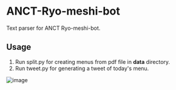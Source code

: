 # ANCT-Ryo-meshi-bot
Text parser for ANCT Ryo-meshi-bot.
## Usage

1. Run split.py for creating menus from pdf file in **data** directory.
2. Run tweet.py for generating a tweet of today's menu.

![image](https://user-images.githubusercontent.com/18856994/125162777-b0253480-e1c4-11eb-8bb8-aaeac4ff464f.png)
